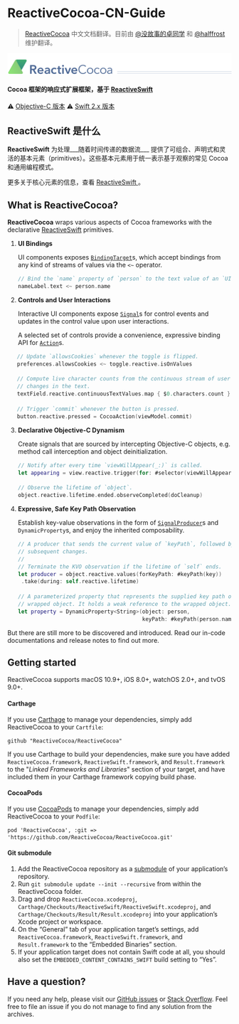 # ReactiveCocoa-CN-Guide
> [ReactiveCocoa](https://github.com/ReactiveCocoa/ReactiveCocoa) 中文文档翻译。目前由 [@没故事的卓同学](http://weibo.com/1926303682) 和 [@halffrost]( http://weibo.com/u/1936502837) 维护翻译。

![](https://github.com/ReactiveCocoa/ReactiveCocoa/raw/master/Logo/header.png)

#### Cocoa 框架的响应式扩展框架，基于 [ReactiveSwift][]

⚠️ [Objective-C 版本](https://github.com/ReactiveCocoa/ReactiveObjC) ⚠️ [ Swift 2.x 版本](https://github.com/ReactiveCocoa/ReactiveCocoa/tree/v4.0.0)

## ReactiveSwift 是什么
__ReactiveSwift__ 为处理___随着时间传递的数据流___ 提供了可组合、声明式和灵活的基本元素（primitives）。这些基本元素用于统一表示基于观察的常见 Cocoa 和通用编程模式。

更多关于核心元素的信息，查看 [ReactiveSwift ][]。

## What is ReactiveCocoa?

__ReactiveCocoa__ wraps various aspects of Cocoa frameworks with the declarative [ReactiveSwift][] primitives.

1. **UI Bindings**

   UI components exposes [`BindingTarget`][]s, which accept bindings from any
   kind of streams of values via the `<~` operator.

   ```swift
   // Bind the `name` property of `person` to the text value of an `UILabel`.
   nameLabel.text <~ person.name
   ```

2. **Controls and User Interactions**

   Interactive UI components expose [`Signal`][]s for control events
   and updates in the control value upon user interactions.

   A selected set of controls provide a convenience, expressive binding
   API for [`Action`][]s.


```swift
   // Update `allowsCookies` whenever the toggle is flipped.
   preferences.allowsCookies <~ toggle.reactive.isOnValues 

   // Compute live character counts from the continuous stream of user initiated
   // changes in the text.
   textField.reactive.continuousTextValues.map { $0.characters.count }

   // Trigger `commit` whenever the button is pressed.
   button.reactive.pressed = CocoaAction(viewModel.commit)
```

3. **Declarative Objective-C Dynamism**

   Create signals that are sourced by intercepting Objective-C objects,
   e.g. method call interception and object deinitialization.

   ```swift
   // Notify after every time `viewWillAppear(_:)` is called.
   let appearing = view.reactive.trigger(for: #selector(viewWillAppear(_:)))

   // Observe the lifetime of `object`.
   object.reactive.lifetime.ended.observeCompleted(doCleanup)
   ```

4. **Expressive, Safe Key Path Observation**

   Establish key-value observations in the form of [`SignalProducer`][]s and
   `DynamicProperty`s, and enjoy the inherited composability.

   ```swift
   // A producer that sends the current value of `keyPath`, followed by
   // subsequent changes.
   //
   // Terminate the KVO observation if the lifetime of `self` ends.
   let producer = object.reactive.values(forKeyPath: #keyPath(key))
   	.take(during: self.reactive.lifetime)

   // A parameterized property that represents the supplied key path of the
   // wrapped object. It holds a weak reference to the wrapped object.
   let property = DynamicProperty<String>(object: person,
                                          keyPath: #keyPath(person.name))
   ```

But there are still more to be discovered and introduced. Read our in-code documentations and release notes to
find out more.

## Getting started

ReactiveCocoa supports macOS 10.9+, iOS 8.0+, watchOS 2.0+, and tvOS 9.0+.

#### Carthage

If you use [Carthage][] to manage your dependencies, simply add
ReactiveCocoa to your `Cartfile`:

```
github "ReactiveCocoa/ReactiveCocoa"
```

If you use Carthage to build your dependencies, make sure you have added `ReactiveCocoa.framework`, `ReactiveSwift.framework`, and `Result.framework` to the "_Linked Frameworks and Libraries_" section of your target, and have included them in your Carthage framework copying build phase.

#### CocoaPods

If you use [CocoaPods][] to manage your dependencies, simply add
ReactiveCocoa to your `Podfile`:

```
pod 'ReactiveCocoa', :git => 'https://github.com/ReactiveCocoa/ReactiveCocoa.git'
```

#### Git submodule

 1. Add the ReactiveCocoa repository as a [submodule][] of your
    application’s repository.
 2. Run `git submodule update --init --recursive` from within the ReactiveCocoa folder.
 3. Drag and drop `ReactiveCocoa.xcodeproj`,
    `Carthage/Checkouts/ReactiveSwift/ReactiveSwift.xcodeproj`, and
    `Carthage/Checkouts/Result/Result.xcodeproj` into your application’s Xcode
    project or workspace.
 4. On the “General” tab of your application target’s settings, add
    `ReactiveCocoa.framework`, `ReactiveSwift.framework`, and `Result.framework`
    to the “Embedded Binaries” section.
 5. If your application target does not contain Swift code at all, you should also
    set the `EMBEDDED_CONTENT_CONTAINS_SWIFT` build setting to “Yes”.

## Have a question?
If you need any help, please visit our [GitHub issues][] or [Stack Overflow][]. Feel free to file an issue if you do not manage to find any solution from the archives.

[ReactiveSwift]: https://github.com/ReactiveCocoa/ReactiveSwift
[ReactiveObjC]: https://github.com/ReactiveCocoa/ReactiveObjC
[GitHub issues]: https://github.com/ReactiveCocoa/ReactiveCocoa/issues?q=is%3Aissue+label%3Aquestion+
[Stack Overflow]: http://stackoverflow.com/questions/tagged/reactive-cocoa
[CHANGELOG]: CHANGELOG.md
[Carthage]: https://github.com/Carthage/Carthage
[CocoaPods]: https://cocoapods.org/
[submodule]: https://git-scm.com/book/en/v2/Git-Tools-Submodules
[`Signal`]: https://github.com/ReactiveCocoa/ReactiveSwift/blob/master/Documentation/FrameworkOverview.md#signals
[`SignalProducer`]: https://github.com/ReactiveCocoa/ReactiveSwift/blob/master/Documentation/FrameworkOverview.md#signal-producers
[`Action`]: https://github.com/ReactiveCocoa/ReactiveSwift/blob/master/Documentation/FrameworkOverview.md#actions
[`BindingTarget`]: https://github.com/ReactiveCocoa/ReactiveSwift/blob/master/Documentation/FrameworkOverview.md#binding-target